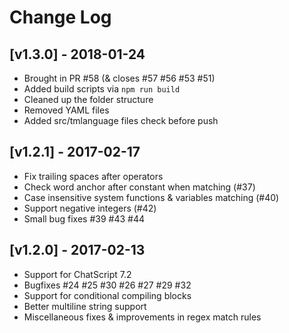 # Change Log

## [v1.3.0] - 2018-01-24
* Brought in PR #58 (& closes #57 #56 #53 #51)
* Added build scripts via `npm run build`
* Cleaned up the folder structure
* Removed YAML files
* Added src/tmlanguage files check before push

## [v1.2.1] - 2017-02-17
* Fix trailing spaces after operators
* Check word anchor after constant when matching (#37)
* Case insensitive system functions & variables matching (#40)
* Support negative integers (#42)
* Small bug fixes #39 #43 #44

## [v1.2.0] - 2017-02-13
* Support for ChatScript 7.2
* Bugfixes #24 #25 #30 #26 #27 #29 #32
* Support for conditional compiling blocks
* Better multiline string support
* Miscellaneous fixes & improvements in regex match rules